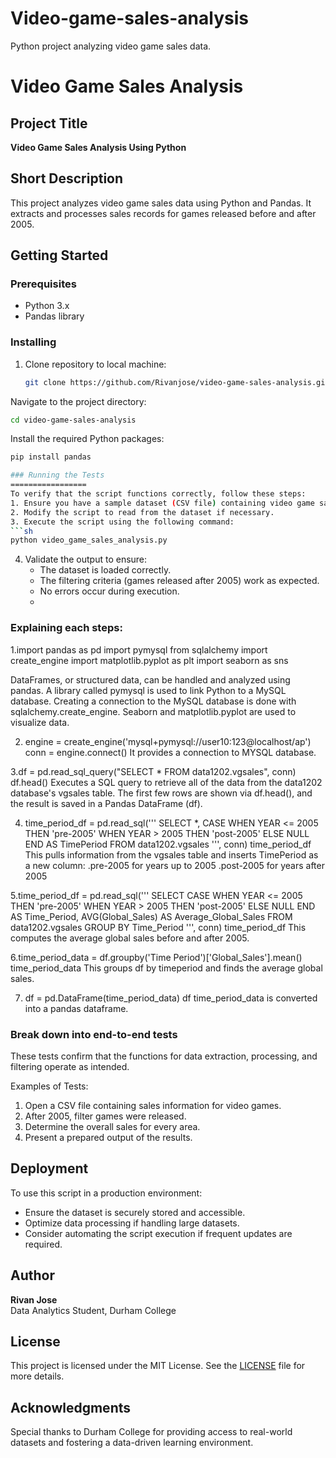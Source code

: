 # Video-game-sales-analysis
Python project analyzing video game sales data.
# Video Game Sales Analysis

## Project Title
**Video Game Sales Analysis Using Python**

## Short Description
This project analyzes video game sales data using Python and Pandas. It extracts and processes sales records for games released before and after 2005.

## Getting Started

### Prerequisites
- Python 3.x
- Pandas library

### Installing
1. Clone repository to local machine:
   ```sh
   git clone https://github.com/Rivanjose/video-game-sales-analysis.git
Navigate to the project directory:
   ```sh
   cd video-game-sales-analysis
   ```
 Install the required Python packages:
   ```sh
   pip install pandas

### Running the Tests
=================
To verify that the script functions correctly, follow these steps:
1. Ensure you have a sample dataset (CSV file) containing video game sales data.
2. Modify the script to read from the dataset if necessary.
3. Execute the script using the following command:
   ```sh
   python video_game_sales_analysis.py
   ```
4. Validate the output to ensure:
   - The dataset is loaded correctly.
   - The filtering criteria (games released after 2005) work as expected.
   - No errors occur during execution.
   - 
### Explaining each steps:

1.import pandas as pd
  import pymysql
  from sqlalchemy import create_engine
  import matplotlib.pyplot as plt
  import seaborn as sns

DataFrames, or structured data, can be handled and analyzed using pandas.
A library called pymysql is used to link Python to a MySQL database.
Creating a connection to the MySQL database is done with sqlalchemy.create_engine.
Seaborn and matplotlib.pyplot are used to visualize data.

2. engine = create_engine('mysql+pymysql://user10:123@localhost/ap')
conn = engine.connect()
It provides a connection to MYSQL database.

3.df = pd.read_sql_query("SELECT * FROM data1202.vgsales", conn)
df.head()
Executes a SQL query to retrieve all of the data from the data1202 database's vgsales table.
The first few rows are shown via df.head(), and the result is saved in a Pandas DataFrame (df).

4. time_period_df = pd.read_sql('''
    SELECT *,
    CASE
        WHEN YEAR <= 2005 THEN 'pre-2005'
        WHEN YEAR > 2005 THEN 'post-2005'
        ELSE NULL
    END AS TimePeriod
    FROM data1202.vgsales
''', conn)
time_period_df
This pulls information from the vgsales table and inserts TimePeriod as a new column:
.pre-2005 for years up to 2005
.post-2005 for years after 2005

5.time_period_df = pd.read_sql('''
    SELECT
    CASE
        WHEN YEAR <= 2005 THEN 'pre-2005'
        WHEN YEAR > 2005 THEN 'post-2005'
        ELSE NULL
    END AS Time_Period,
    AVG(Global_Sales) AS Average_Global_Sales
    FROM data1202.vgsales
    GROUP BY Time_Period
''', conn)
time_period_df
This computes the average global sales before and after 2005.

6.time_period_data = df.groupby('Time Period')['Global_Sales'].mean()
time_period_data
This groups df by timeperiod and finds the average global sales.

7. df = pd.DataFrame(time_period_data)
   df
time_period_data is converted into a pandas dataframe.


### Break down into end-to-end tests

These tests confirm that the functions for data extraction, processing, and filtering operate as intended.

Examples of Tests:
1. Open a CSV file containing sales information for video games.
2. After 2005, filter games were released.
3. Determine the overall sales for every area.
4. Present a prepared output of the results.


## Deployment
To use this script in a production environment:
- Ensure the dataset is securely stored and accessible.
- Optimize data processing if handling large datasets.
- Consider automating the script execution if frequent updates are required.

## Author
**Rivan Jose**  
Data Analytics Student, Durham College

## License
This project is licensed under the MIT License. See the [LICENSE](LICENSE) file for more details.

## Acknowledgments
Special thanks to Durham College for providing access to real-world datasets and fostering a data-driven learning environment.

